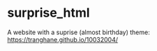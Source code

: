 # surprise_html
A website with a suprise (almost birthday) theme: https://tranghane.github.io/10032004/   
  
 <!-- Deadline: 10/03/2004 --> 
  <!-- 29 --> 
  
  

